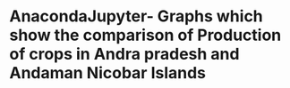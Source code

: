 # AnacondaJupyter- Graphs which show the comparison of Production of crops in Andra pradesh and Andaman Nicobar Islands
